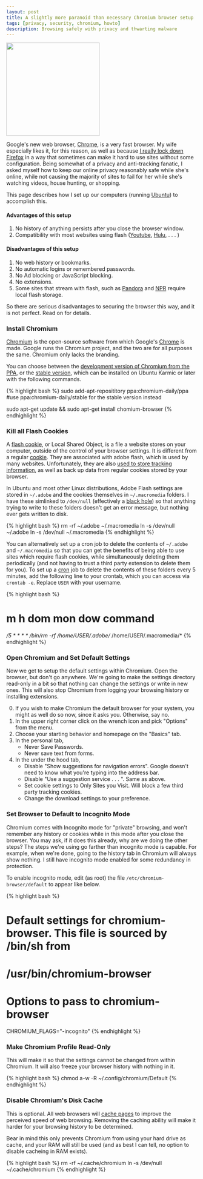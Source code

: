 ```yaml
---
layout: post
title: A slightly more paranoid than necessary Chromium browser setup
tags: [privacy, security, chromium, howto]
description: Browsing safely with privacy and thwarting malware
---
```


<img class="img_right" src="http://upload.wikimedia.org/wikipedia/commons/5/5f/Chromium_11_Logo.svg" width="246" height="246" style="border: 0px" />

Google's new web browser, [Chrome][], is a very fast browser.  My wife especially likes it, for this reason, as well as because [I really lock down Firefox][] in a way that sometimes can make it hard to use sites without some configuration.  Being somewhat of a privacy and anti-tracking fanatic, I asked myself how to keep our online privacy reasonably safe while she's online, while not causing the majority of sites to fail for her while she's watching videos, house hunting, or shopping.

[I really lock down Firefox]:/2009/12/14/howto_secure_firefox/

This page describes how I set up our computers (running [Ubuntu][]) to accomplish this.

#### Advantages of this setup ####
1. No history of anything persists after you close the browser window.
2. Compatibility with most websites using flash ([Youtube][], [Hulu][], . . . )

#### Disadvantages of this setup ####
1. No web history or bookmarks.
2. No automatic logins or remembered passwords.
3. No Ad blocking or JavaScript blocking.
4. No extensions.
5. Some sites that stream with flash, such as [Pandora][] and [NPR][] require local flash storage.

So there are serious disadvantages to securing the browser this way, and it is not perfect.  Read on for details.

### Install Chromium ###

[Chromium][] is the open-source software from which Google's [Chrome][] is made.  Google runs the Chromium project, and the two are for all purposes the same.  Chromium only lacks the branding.

You can choose between the [development version of Chromium from the PPA](https://launchpad.net/~chromium-daily/+archive/ppa), or the [stable version](https://launchpad.net/~chromium-daily/+archive/stable), which can be installed on Ubuntu Karmic or later with the following commands.

{% highlight bash %}
sudo add-apt-reposititory ppa:chromium-daily/ppa
#use ppa:chromium-daily/stable for the stable version instead

sudo apt-get update && sudo apt-get install chomium-browser
{% endhighlight %}

### Kill all Flash Cookies ###

A [flash cookie][], or Local Shared Object, is a file a website stores on your computer, outside of the control of your browser settings.  It is different from a regular [cookie][].  They are associated with adobe flash, which is used by many websites.  Unfortunately, they are also [used to store tracking information](http://www.wired.com/epicenter/2009/08/you-deleted-your-cookies-think-again/), as well as back up data from regular cookies stored by your browser.

In Ubuntu and most other Linux distributions, Adobe Flash settings are stored in `~/.adobe` and the cookies themselves in `~/.macromedia` folders.  I have these simlinked to `/dev/null` (effectively a [black hole][]) so that anything trying to write to these folders doesn't get an error message, but nothing ever gets written to disk.

{% highlight bash %}
rm -rf ~/.adobe ~/.macromedia
ln -s /dev/null ~/.adobe
ln -s /dev/null ~/.macromedia
{% endhighlight %}

You can alternatively set up a cron job to delete the contents of `~/.adobe` and
`~/.macromedia` so that you can get the benefits of being able to use sites
which require flash cookies, while simultaneously deleting them periodically
(and not having to trust a third party extension to delete them for you).  To
set up a [cron][] job to delete the contents of these folders every 5 minutes,
add the following line to your crontab, which you can access via `crontab -e`.
Replace `USER` with your username.

{% highlight bash %}
# m     h dom mon dow command
  */5   *  *   *   *  /bin/rm -rf /home/USER/.adobe/* /home/USER/.macromedia/*
{% endhighlight %}

[cron]:http://en.wikipedia.org/wiki/Cron

### Open Chromium and Set Default Settings ###

Now we get to setup the default settings within Chromium.  Open the browser, but don't go anywhere.  We're going to make the settings directory read-only in a bit so that nothing can change the settings or write in new ones.  This will also stop Chromium from logging your browsing history or installing extensions.

0. If you wish to make Chromium the default browser for your system, you might as well do so now, since it asks you. Otherwise, say no.
1. In the upper right corner click on the wrench icon and pick "Options" from the menu.
2. Choose your starting behavior and homepage on the "Basics" tab.
3. In the personal tab,
	* Never Save Passwords.
	* Never save text from forms.
4. In the under the hood tab,
	* Disable "Show suggestions for navigation errors".  Google doesn't need to know what you're typing into the address bar.
	* Disable "Use a suggestion service . . . ".  Same as above.
	* Set cookie settings to Only Sites you Visit.  Will block a few third party tracking cookies.
	* Change the download settings to your preference.

### Set Browser to Default to Incognito Mode ###

Chromium comes with Incognito mode for "private" browsing, and won't remember any history or cookies while in this mode after you close the browser.  You may ask, if it does this already, why are we doing the other steps?  The steps we're using go farther than incognito mode is capable.  For example, when we're done, going to the history tab in Chromium will always show nothing.  I still have incognito mode enabled for some redundancy in protection.

To enable incognito mode, edit (as root) the file `/etc/chromium-browser/default` to appear like below.

{% highlight bash %}
# Default settings for chromium-browser. This file is sourced by /bin/sh from
# /usr/bin/chromium-browser

# Options to pass to chromium-browser
CHROMIUM_FLAGS="-incognito"
{% endhighlight %}

### Make Chromium Profile Read-Only ###

This will make it so that the settings cannot be changed from within Chromium.  It will also freeze your browser history with nothing in it.

{% highlight bash %}
chmod a-w -R ~/.config/chromium/Default
{% endhighlight %}

### Disable Chromium's Disk Cache ###

This is optional.  All web browsers will [cache pages][] to improve the perceived speed of web browsing.  Removing the caching ability will make it harder for your browsing history to be determined.

Bear in mind this only prevents Chromium from using your hard drive as cache, and your RAM will still be used (and as best I can tell, no option to disable cacheing in RAM exists).

[cache pages]:http://en.wikipedia.org/wiki/Web_cache

{% highlight bash %}
rm -rf ~/.cache/chromium
ln -s /dev/null ~/.cache/chromium
{% endhighlight %}

[Youtube]:http://www.youtube.com
[Hulu]:http://www.hulu.com
[Pandora]:http://www.pandora.com
[NPR]:http://npr.org
[Chrome]:http://www.google.com/chrome
[flash cookie]:http://en.wikipedia.org/wiki/Local_Shared_Object
[cookie]:http://en.wikipedia.org/wiki/HTTP_cookie
[Chromium]:http://www.chromium.org/Home
[Ubuntu]:http://www.ubuntu.com
[black hole]:http://en.wikipedia.org/wiki//dev/null
